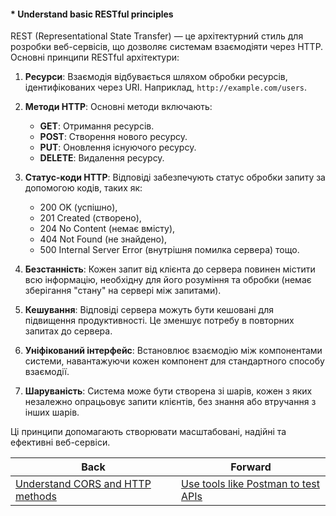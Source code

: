 #### * Understand basic RESTful principles

REST (Representational State Transfer) — це архітектурний стиль для розробки веб-сервісів, що дозволяє системам взаємодіяти через HTTP. Основні принципи RESTful архітектури:

1. **Ресурси**: Взаємодія відбувається шляхом обробки ресурсів, ідентифікованих через URI. Наприклад, `http://example.com/users`.

2. **Методи HTTP**: Основні методи включають:
   - **GET**: Отримання ресурсів.
   - **POST**: Створення нового ресурсу.
   - **PUT**: Оновлення існуючого ресурсу.
   - **DELETE**: Видалення ресурсу.

3. **Статус-коди HTTP**: Відповіді забезпечують статус обробки запиту за допомогою кодів, таких як:
   - 200 OK (успішно),
   - 201 Created (створено),
   - 204 No Content (немає вмісту),
   - 404 Not Found (не знайдено),
   - 500 Internal Server Error (внутрішня помилка сервера) тощо.

4. **Безстанність**: Кожен запит від клієнта до сервера повинен містити всю інформацію, необхідну для його розуміння та обробки (немає зберігання "стану" на сервері між запитами).

5. **Кешування**: Відповіді сервера можуть бути кешовані для підвищення продуктивності. Це зменшує потребу в повторних запитах до сервера.

6. **Уніфікований інтерфейс**: Встановлює взаємодію між компонентами системи, навантажуючи кожен компонент для стандартного способу взаємодії.

7. **Шаруваність**: Система може бути створена зі шарів, кожен з яких незалежно опрацьовує запити клієнтів, без знання або втручання з інших шарів.

Ці принципи допомагають створювати масштабовані, надійні та ефективні веб-сервіси.

| Back | Forward |
|---|---|
| [Understand CORS and HTTP methods](/ua/junior/web/understand-cors-and-http-methods.md)  | [Use tools like Postman to test APIs](/ua/junior/web/use-tools-like-postman-to-test-apis.md) |